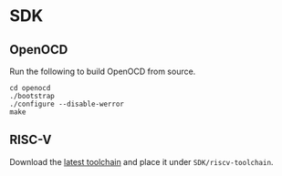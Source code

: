 # SDK

## OpenOCD

Run the following to build OpenOCD from source.
```
cd openocd
./bootstrap
./configure --disable-werror
make
```

## RISC-V

Download the [latest toolchain](https://github.com/raspberrypi/pico-sdk-tools/releases/tag/v2.0.0-5) and place it under `SDK/riscv-toolchain`.
